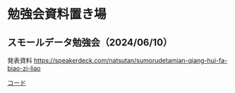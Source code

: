 # 勉強会資料置き場

## スモールデータ勉強会（2024/06/10）

発表資料
https://speakerdeck.com/natsutan/sumorudetamian-qiang-hui-fa-biao-zi-liao

[コード](https://github.com/natsutan/WorkshopHub/tree/main/Smalldata)


